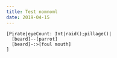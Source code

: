 ```yaml
---
title: Test nomnoml
date: 2019-04-15
---
```


```nomnoml
[Pirate|eyeCount: Int|raid();pillage()|
  [beard]--[parrot]
  [beard]-:>[foul mouth]
]
```

